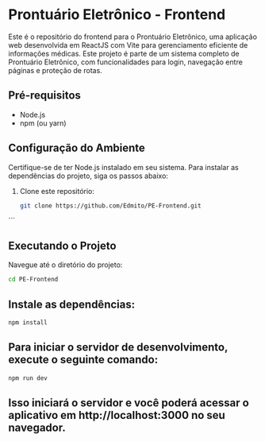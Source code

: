 # Prontuário Eletrônico - Frontend

Este é o repositório do frontend para o Prontuário Eletrônico, uma aplicação web desenvolvida em ReactJS com Vite para gerenciamento eficiente de informações médicas. Este projeto é parte de um sistema completo de Prontuário Eletrônico, com funcionalidades para login, navegação entre páginas e proteção de rotas.

## Pré-requisitos

- Node.js
- npm (ou yarn)

## Configuração do Ambiente

Certifique-se de ter Node.js instalado em seu sistema. Para instalar as dependências do projeto, siga os passos abaixo:

1. Clone este repositório:

   ```bash
   git clone https://github.com/Edmito/PE-Frontend.git
  ´´´
## Executando o Projeto

Navegue até o diretório do projeto:

```bash
cd PE-Frontend
```
## Instale as dependências:

```bash
npm install
```
## Para iniciar o servidor de desenvolvimento, execute o seguinte comando:

```bash
npm run dev
```
## Isso iniciará o servidor e você poderá acessar o aplicativo em http://localhost:3000 no seu navegador.
